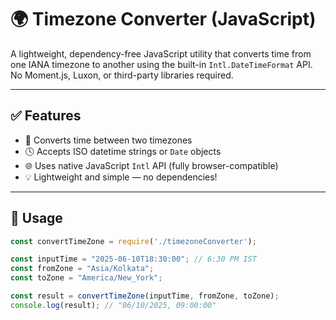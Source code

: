 # 🌍 Timezone Converter (JavaScript)

A lightweight, dependency-free JavaScript utility that converts time from one IANA timezone to another using the built-in `Intl.DateTimeFormat` API. No Moment.js, Luxon, or third-party libraries required.

---

## ✅ Features

- 🔁 Converts time between two timezones
- 🕓 Accepts ISO datetime strings or `Date` objects
- 🌐 Uses native JavaScript `Intl` API (fully browser-compatible)
- 💡 Lightweight and simple — no dependencies!

---

## 🚀 Usage

```js
const convertTimeZone = require('./timezoneConverter');

const inputTime = "2025-06-10T18:30:00"; // 6:30 PM IST
const fromZone = "Asia/Kolkata";
const toZone = "America/New_York";

const result = convertTimeZone(inputTime, fromZone, toZone);
console.log(result); // "06/10/2025, 09:00:00"
